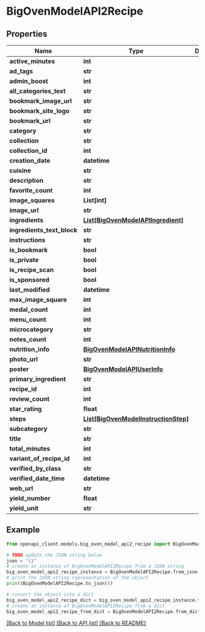 # BigOvenModelAPI2Recipe


## Properties

Name | Type | Description | Notes
------------ | ------------- | ------------- | -------------
**active_minutes** | **int** |  | [optional] 
**ad_tags** | **str** |  | [optional] 
**admin_boost** | **int** |  | [optional] 
**all_categories_text** | **str** |  | [optional] 
**bookmark_image_url** | **str** |  | [optional] 
**bookmark_site_logo** | **str** |  | [optional] 
**bookmark_url** | **str** |  | [optional] 
**category** | **str** |  | [optional] 
**collection** | **str** |  | [optional] 
**collection_id** | **int** |  | [optional] 
**creation_date** | **datetime** |  | [optional] 
**cuisine** | **str** |  | [optional] 
**description** | **str** |  | [optional] 
**favorite_count** | **int** |  | [optional] 
**image_squares** | **List[int]** |  | [optional] 
**image_url** | **str** |  | [optional] 
**ingredients** | [**List[BigOvenModelAPIIngredient]**](BigOvenModelAPIIngredient.md) |  | [optional] 
**ingredients_text_block** | **str** |  | [optional] 
**instructions** | **str** |  | [optional] 
**is_bookmark** | **bool** |  | [optional] 
**is_private** | **bool** |  | [optional] 
**is_recipe_scan** | **bool** |  | [optional] 
**is_sponsored** | **bool** |  | [optional] 
**last_modified** | **datetime** |  | [optional] 
**max_image_square** | **int** |  | [optional] 
**medal_count** | **int** |  | [optional] 
**menu_count** | **int** |  | [optional] 
**microcategory** | **str** |  | [optional] 
**notes_count** | **int** |  | [optional] 
**nutrition_info** | [**BigOvenModelAPINutritionInfo**](BigOvenModelAPINutritionInfo.md) |  | [optional] 
**photo_url** | **str** |  | [optional] 
**poster** | [**BigOvenModelAPIUserInfo**](BigOvenModelAPIUserInfo.md) |  | [optional] 
**primary_ingredient** | **str** |  | [optional] 
**recipe_id** | **int** |  | [optional] 
**review_count** | **int** |  | [optional] 
**star_rating** | **float** |  | [optional] 
**steps** | [**List[BigOvenModelInstructionStep]**](BigOvenModelInstructionStep.md) |  | [optional] 
**subcategory** | **str** |  | [optional] 
**title** | **str** |  | [optional] 
**total_minutes** | **int** |  | [optional] 
**variant_of_recipe_id** | **int** |  | [optional] 
**verified_by_class** | **str** |  | [optional] 
**verified_date_time** | **datetime** |  | [optional] 
**web_url** | **str** |  | [optional] 
**yield_number** | **float** |  | [optional] 
**yield_unit** | **str** |  | [optional] 

## Example

```python
from openapi_client.models.big_oven_model_api2_recipe import BigOvenModelAPI2Recipe

# TODO update the JSON string below
json = "{}"
# create an instance of BigOvenModelAPI2Recipe from a JSON string
big_oven_model_api2_recipe_instance = BigOvenModelAPI2Recipe.from_json(json)
# print the JSON string representation of the object
print(BigOvenModelAPI2Recipe.to_json())

# convert the object into a dict
big_oven_model_api2_recipe_dict = big_oven_model_api2_recipe_instance.to_dict()
# create an instance of BigOvenModelAPI2Recipe from a dict
big_oven_model_api2_recipe_from_dict = BigOvenModelAPI2Recipe.from_dict(big_oven_model_api2_recipe_dict)
```
[[Back to Model list]](../README.md#documentation-for-models) [[Back to API list]](../README.md#documentation-for-api-endpoints) [[Back to README]](../README.md)


